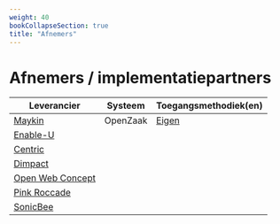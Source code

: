 ```yaml
---
weight: 40
bookCollapseSection: true
title: "Afnemers"
---
```


# Afnemers / implementatiepartners

| Leverancier                                                                                  | Systeem  | Toegangsmethodiek(en)                                                                                                                  |  
|----------------------------------------------------------------------------------------------|----------|----------------------------------------------------------------------------------------------------------------------------------------|
| [Maykin](/docs/5.architectuur/inventarisatie/software_leveranciers/maykin)                   | OpenZaak | [Eigen](https://github.com/open-zaak/open-zaak/blob/d9c14e1257d6ec6751b218b18cdd9eae4b8f9b63/docs/manual/general.rst#api-autorisaties) |
| [Enable-U](/docs/5.architectuur/inventarisatie/software_leveranciers/enable-u)               |          |                                                                                                                                        |
| [Centric](/docs/5.architectuur/inventarisatie/software_leveranciers/centric)                 |          |                                                                                                                                        |
| [Dimpact](/docs/5.architectuur/inventarisatie/software_leveranciers/dimpact)                 |          |                                                                                                                                        |
| [Open Web Concept](/docs/5.architectuur/inventarisatie/software_leveranciers/openwebconcept) |          |                                                                                                                                        |
| [Pink Roccade](/docs/5.architectuur/inventarisatie/software_leveranciers/pink_roccade)       |          |                                                                                                                                        |
| [SonicBee](/docs/5.architectuur/inventarisatie/software_leveranciers/sonicbee)               |          |                                                                                                                                        |
